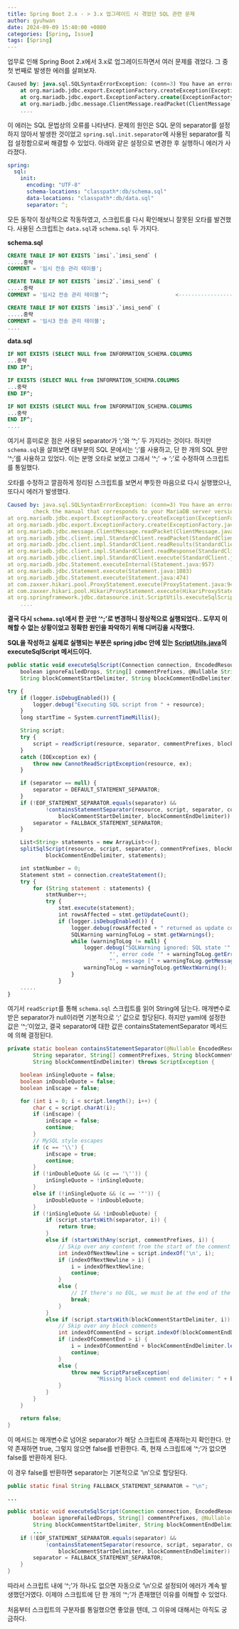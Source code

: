 ```yaml
---
title: Spring Boot 2.x - > 3.x 업그레이드 시 겪었던 SQL 관련 문제
author: gyuhwan
date: 2024-09-09 15:40:00 +0800
categories: [Spring, Issue]
tags: [Spring]
---
```


업무로 인해 Spring Boot 2.x에서 3.x로 업그레이드하면서 여러 문제를 겪었다. 그 중 첫 번째로 발생한 에러를 살펴보자.

```sql
Caused by: java.sql.SQLSyntaxErrorException: (conn=3) You have an error in your SQL syntax; check the manual that corresponds to your MariaDB server version for the right syntax to use near '' at line 1
	at org.mariadb.jdbc.export.ExceptionFactory.createException(ExceptionFactory.java:282)
	at org.mariadb.jdbc.export.ExceptionFactory.create(ExceptionFactory.java:370)
	at org.mariadb.jdbc.message.ClientMessage.readPacket(ClientMessage.java:134)
	....
```

이 에러는 SQL 문법상의 오류를 나타낸다. 문제의 원인은 SQL 문의 separator를 설정하지 않아서 발생한 것이었고 `spring.sql.init.separator`에 사용된 separator를 직접 설정함으로써 해결할 수 있었다. 아래와 같은 설정으로 변경한 후 실행하니 에러가 사라졌다.

```yaml
spring:
  sql:
    init:
      encoding: "UTF-8"
      schema-locations: "classpath*:db/schema.sql"
      data-locations: "classpath*:db/data.sql"
      separator: ^;
```

모든 동작이 정상적으로 작동하였고, 스크립트를 다시 확인해보니 잘못된 오타를 발견했다. 사용된 스크립트는 `data.sql`과 `schema.sql` 두 가지다.

**schema.sql**

```sql
CREATE TABLE IF NOT EXISTS `imsi`.`imsi_send` (
.....중략
COMMENT = '임시 전송 관리 테이블';

CREATE TABLE IF NOT EXISTS `imsi2`.`imsi_send` (
.....중략
COMMENT = '임시2 전송 관리 테이블'^;                     <---------------------- ?

CREATE TABLE IF NOT EXISTS `imsi3`.`imsi_send` (
.....중략
COMMENT = '임시3 전송 관리 테이블';
....
```

**data.sql**

```sql
IF NOT EXISTS (SELECT NULL from INFORMATION_SCHEMA.COLUMNS
...중략
END IF^;

IF EXISTS (SELECT NULL from INFORMATION_SCHEMA.COLUMNS
...중략
END IF^;

IF NOT EXISTS (SELECT NULL from INFORMATION_SCHEMA.COLUMNS
...중략
END IF^;
....
```

여기서 흥미로운 점은 사용된 separator가 ‘;’와 ‘^;’ 두 가지라는 것이다. 하지만 `schema.sql`을 살펴보면 대부분의 SQL 문에서는 ‘;’를 사용하고, 단 한 개의 SQL 문만 ‘^;’를 사용하고 있었다. 이는 분명 오타로 보였고 그래서 ‘^;’ →  ‘;’로 수정하여 스크립트를 통일했다.

오타를 수정하고 깔끔하게 정리된 스크립트를 보면서 뿌듯한 마음으로 다시 실행했으나, 또다시 에러가 발생했다.

```yaml
Caused by: java.sql.SQLSyntaxErrorException: (conn=3) You have an error in your SQL syntax; 
		check the manual that corresponds to your MariaDB server version for the right syntax to use near '' at line 1
at org.mariadb.jdbc.export.ExceptionFactory.createException(ExceptionFactory.java:282)
at org.mariadb.jdbc.export.ExceptionFactory.create(ExceptionFactory.java:370)
at org.mariadb.jdbc.message.ClientMessage.readPacket(ClientMessage.java:134)
at org.mariadb.jdbc.client.impl.StandardClient.readPacket(StandardClient.java:872)
at org.mariadb.jdbc.client.impl.StandardClient.readResults(StandardClient.java:811)
at org.mariadb.jdbc.client.impl.StandardClient.readResponse(StandardClient.java:730)
at org.mariadb.jdbc.client.impl.StandardClient.execute(StandardClient.java:654)
at org.mariadb.jdbc.Statement.executeInternal(Statement.java:957)
at org.mariadb.jdbc.Statement.execute(Statement.java:1083)
at org.mariadb.jdbc.Statement.execute(Statement.java:474)
at com.zaxxer.hikari.pool.ProxyStatement.execute(ProxyStatement.java:94)
at com.zaxxer.hikari.pool.HikariProxyStatement.execute(HikariProxyStatement.java)
at org.springframework.jdbc.datasource.init.ScriptUtils.executeSqlScript(ScriptUtils.java:261)
	....
```

**결국 다시 `schema.sql`에서 한 곳만 ‘^;’로 변경하니 정상적으로 실행되었다.. 도무지 이해할 수 없는 상황이었고 정확한 원인을 파악하기 위해 디버깅을 시작했다.**

**SQL을 작성하고 실제로 실행되는 부분은 spring jdbc 안에 있는 [ScriptUtils.java](https://github.com/spring-projects/spring-framework/blob/main/spring-jdbc/src/main/java/org/springframework/jdbc/datasource/init/ScriptUtils.java)의 executeSqlScript 메서드이다.**

```jsx
public static void executeSqlScript(Connection connection, EncodedResource resource, boolean continueOnError,
	boolean ignoreFailedDrops, String[] commentPrefixes, @Nullable String separator,
	String blockCommentStartDelimiter, String blockCommentEndDelimiter) throws ScriptException {

try {
	if (logger.isDebugEnabled()) {
		logger.debug("Executing SQL script from " + resource);
	}
	long startTime = System.currentTimeMillis();

	String script;
	try {
		script = readScript(resource, separator, commentPrefixes, blockCommentEndDelimiter);  ◀–––––– 중요
	}
	catch (IOException ex) {
		throw new CannotReadScriptException(resource, ex);
	}

	if (separator == null) {
		separator = DEFAULT_STATEMENT_SEPARATOR;
	}
	if (!EOF_STATEMENT_SEPARATOR.equals(separator) &&                     
			!containsStatementSeparator(resource, script, separator, commentPrefixes,  ◀––––––– 중요
				blockCommentStartDelimiter, blockCommentEndDelimiter)) {
		separator = FALLBACK_STATEMENT_SEPARATOR;
	}

	List<String> statements = new ArrayList<>();
	splitSqlScript(resource, script, separator, commentPrefixes, blockCommentStartDelimiter,
			blockCommentEndDelimiter, statements);

	int stmtNumber = 0;
	Statement stmt = connection.createStatement();
	try {
		for (String statement : statements) {
			stmtNumber++;
			try {
				stmt.execute(statement);
				int rowsAffected = stmt.getUpdateCount();
				if (logger.isDebugEnabled()) {
					logger.debug(rowsAffected + " returned as update count for SQL: " + statement);
					SQLWarning warningToLog = stmt.getWarnings();
					while (warningToLog != null) {
						logger.debug("SQLWarning ignored: SQL state '" + warningToLog.getSQLState() +
								"', error code '" + warningToLog.getErrorCode() +
								"', message [" + warningToLog.getMessage() + "]");
						warningToLog = warningToLog.getNextWarning();
					}
				}
	.....
}
```

여기서 `readScript`를 통해 `schema.sql` 스크립트를 읽어 String에 담는다. 매개변수로 받은 separator가 null이라면 기본적으로 ‘;’ 값으로 할당된다. 하지만 yaml에 설정한 값은 ‘^;’이었고, 결국 separator에 대한 값은 containsStatementSeparator 메서드에 의해 결정된다.

```java
private static boolean containsStatementSeparator(@Nullable EncodedResource resource, String script,
		String separator, String[] commentPrefixes, String blockCommentStartDelimiter,
		String blockCommentEndDelimiter) throws ScriptException {

	boolean inSingleQuote = false;
	boolean inDoubleQuote = false;
	boolean inEscape = false;

	for (int i = 0; i < script.length(); i++) {
		char c = script.charAt(i);
		if (inEscape) {
			inEscape = false;
			continue;
		}
		// MySQL style escapes
		if (c == '\\') {
			inEscape = true;
			continue;
		}
		if (!inDoubleQuote && (c == '\'')) {
			inSingleQuote = !inSingleQuote;
		}
		else if (!inSingleQuote && (c == '"')) {
			inDoubleQuote = !inDoubleQuote;
		}
		if (!inSingleQuote && !inDoubleQuote) {
			if (script.startsWith(separator, i)) {
				return true;
			}
			else if (startsWithAny(script, commentPrefixes, i)) {
				// Skip over any content from the start of the comment to the EOL
				int indexOfNextNewline = script.indexOf('\n', i);
				if (indexOfNextNewline > i) {
					i = indexOfNextNewline;
					continue;
				}
				else {
					// If there's no EOL, we must be at the end of the script, so stop here.
					break;
				}
			}
			else if (script.startsWith(blockCommentStartDelimiter, i)) {
				// Skip over any block comments
				int indexOfCommentEnd = script.indexOf(blockCommentEndDelimiter, i);
				if (indexOfCommentEnd > i) {
					i = indexOfCommentEnd + blockCommentEndDelimiter.length() - 1;
					continue;
				}
				else {
					throw new ScriptParseException(
							"Missing block comment end delimiter: " + blockCommentEndDelimiter, resource);
				}
			}
		}
	}

	return false;
}

```

이 메서드는 매개변수로 넘어온 separator가 해당 스크립트에 존재하는지 확인한다. 만약 존재하면 true, 그렇지 않으면 false를 반환한다. 즉, 현재 스크립트에 ‘^;’가 없으면 false를 반환하게 된다.

이 경우 false를 반환하면 separator는 기본적으로 ‘\n’으로 할당된다.

```java
public static final String FALLBACK_STATEMENT_SEPARATOR = "\n";

...

public static void executeSqlScript(Connection connection, EncodedResource resource, boolean continueOnError,
		boolean ignoreFailedDrops, String[] commentPrefixes, @Nullable String separator,
		String blockCommentStartDelimiter, String blockCommentEndDelimiter) throws ScriptException {
		...
	if (!EOF_STATEMENT_SEPARATOR.equals(separator) &&
			!containsStatementSeparator(resource, script, separator, commentPrefixes,
				blockCommentStartDelimiter, blockCommentEndDelimiter)) {
		separator = FALLBACK_STATEMENT_SEPARATOR;
	}	
}
```

따라서 스크립트 내에 ‘^;’가 하나도 없으면 자동으로 ‘\n’으로 설정되어 에러가 계속 발생했던거였다. 이제야 스크립트에 단 한 개의 ‘^;’가 존재했던 이유를 이해할 수 있었다.

처음부터 스크립트의 구분자를 통일했으면 좋았을 텐데, 그 이유에 대해서는 아직도 궁금하다.